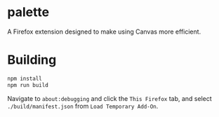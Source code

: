 # palette
A Firefox extension designed to make using Canvas more efficient.

# Building
```sh
npm install
npm run build
```
Navigate to `about:debugging` and click the `This Firefox` tab, and select `./build/manifest.json` from `Load Temporary Add-On`.
